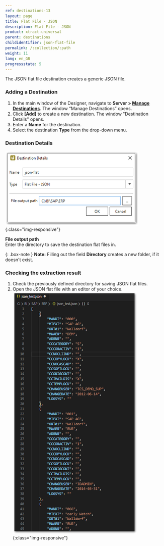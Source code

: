 ```yaml
---
ref: destinations-13
layout: page
title: Flat File - JSON
description: Flat File - JSON
product: xtract-universal
parent: destinations
childidentifier: json-flat-file
permalink: /:collection/:path
weight: 11
lang: en_GB
progressstate: 5
---
```

The JSON flat file destination creates a generic JSON file.


### Adding a Destination

1. In the main window of the Designer, navigate to **Server > [Manage Destinations](./managing-destinations)**. The window “Manage Destinations” opens.
2. Click **[Add]** to create a new destination. The window "Destination Details" opens.
3. Enter a **Name** for the destination.
4. Select the destination **Type** from the drop-down menu.

### Destination Details

![JSON-Flat-Destination-Details](/img/content/xu/json/json-flat-Destination-Details.png){:class="img-responsive"}

**File output path**<br>
Enter the directory to save the destination flat files in.

{: .box-note }
**Note:** Filling out the field **Directory** creates a new folder, if it doesn't exist. 

### Checking the extraction result

1. Check the previously defined directory for saving JSON flat files.
2. Open the JSON flat file with an editor of your choice.
![JSON-Flat-File](/img/content/xu/json/json_flat-file.png){:class="img-responsive"}
